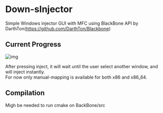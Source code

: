 # Down-sInjector
Simple Windows injector GUI with MFC using BlackBone API by DarthTon(https://github.com/DarthTon/Blackbone)

## Current Progress
![img](https://i.gyazo.com/568386b94fc2526e9446ca0a99371b12.png)

After pressing inject, it will wait until the user select another window, and will inject instantly.<br>
For now only manual-mapping is available for both x86 and x86_64.

## Compilation
Migh be needed to run cmake on BackBone/src
